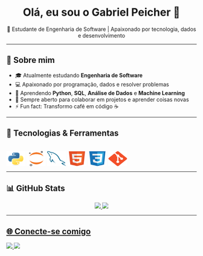 <h1 align="center">Olá, eu sou o Gabriel Peicher 👋</h1>

<p align="center">
  🚀 Estudante de Engenharia de Software | Apaixonado por tecnologia, dados e desenvolvimento
</p>

---

## 🧠 Sobre mim

- 🎓 Atualmente estudando **Engenharia de Software**
- 💻 Apaixonado por programação, dados e resolver problemas
- 🌱 Aprendendo **Python**, **SQL**, **Análise de Dados** e **Machine Learning**
- 🤝 Sempre aberto para colaborar em projetos e aprender coisas novas
- ⚡ Fun fact: Transformo café em código ☕

---

## 🚀 Tecnologias & Ferramentas

<div style="display: inline_block"><br>
  <img align="center" alt="Python" height="40" width="50" src="https://raw.githubusercontent.com/devicons/devicon/master/icons/python/python-original.svg">
  <img align="center" alt="Jupyter" height="40" width="50" src="https://raw.githubusercontent.com/devicons/devicon/master/icons/jupyter/jupyter-original.svg">
  <img align="center" alt="SQL" height="40" width="50" src="https://raw.githubusercontent.com/devicons/devicon/master/icons/mysql/mysql-original.svg">
  <img align="center" alt="HTML" height="40" width="50" src="https://raw.githubusercontent.com/devicons/devicon/master/icons/html5/html5-original.svg">
  <img align="center" alt="CSS" height="40" width="50" src="https://raw.githubusercontent.com/devicons/devicon/master/icons/css3/css3-original.svg">
  <img align="center" alt="Git" height="40" width="50" src="https://raw.githubusercontent.com/devicons/devicon/master/icons/git/git-original.svg">
</div>

---

## 📊 GitHub Stats

<div align="center">
  <a href="https://github.com/gabrielpeicher">
  <img height="180em" src="https://github-readme-stats.vercel.app/api?username=gabrielpeicher&show_icons=true&theme=tokyonight&include_all_commits=true&count_private=true"/>
  <img height="180em" src="https://github-readme-stats.vercel.app/api/top-langs/?username=gabrielpeicher&layout=compact&langs_count=7&theme=tokyonight"/>
</div>

---

## 🌐 Conecte-se comigo

<p align="left">
  <a href="https://www.linkedin.com/in/SEU-LINKEDIN" target="_blank">
    <img src="https://img.shields.io/badge/-LinkedIn-%230077B5?style=for-the-badge&logo=linkedin&logoColor=white" target="_blank">
  </a>
  <a href="mailto:SEUEMAIL@gmail.com">
    <img src="https://img.shields.io/badge/-Gmail-%23D14836?style=for-the-badge&logo=gmail&logoColor=white" target="_blank">
  </a>
</p>
